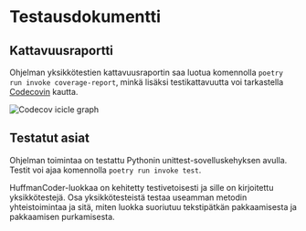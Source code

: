 # Testausdokumentti

## Kattavuusraportti
Ohjelman yksikkötestien kattavuusraportin saa luotua komennolla `poetry run invoke coverage-report`, minkä lisäksi testikattavuutta voi tarkastella [Codecovin](https://app.codecov.io/gh/kivistoilkka/algoritmit_ja_tekoaly_harjoitustyo) kautta.

![Codecov icicle graph](https://codecov.io/gh/kivistoilkka/algoritmit_ja_tekoaly_harjoitustyo/graphs/icicle.svg?token=YMC46OV14B)

## Testatut asiat
Ohjelman toimintaa on testattu Pythonin unittest-sovelluskehyksen avulla. Testit voi ajaa komennolla `poetry run invoke test`.

HuffmanCoder-luokkaa on kehitetty testivetoisesti ja sille on kirjoitettu yksikkötestejä. Osa yksikkötesteistä testaa useamman metodin yhteistoimintaa ja sitä, miten luokka suoriutuu tekstipätkän pakkaamisesta ja pakkaamisen purkamisesta.
